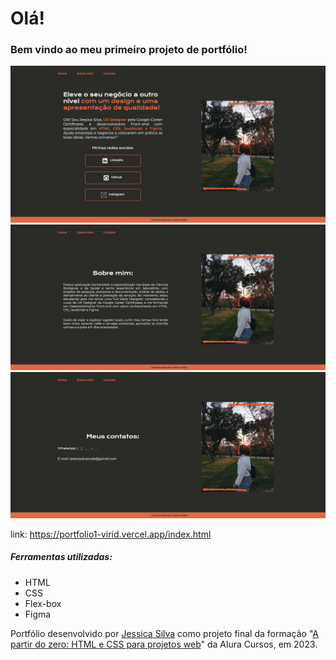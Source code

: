 # Olá! 

### Bem vindo ao meu primeiro projeto de portfólio!

<img src="/readme/home.png">
<img src="/readme/about.png">
<img src="/readme/contato.png">

link: https://portfolio1-virid.vercel.app/index.html

##### Ferramentas utilizadas:
* HTML
* CSS
* Flex-box
* Figma

Portfólio desenvolvido por [Jessica Silva](https://www.linkedin.com/in/ssilvajessica/) como projeto final da formação "[A partir do zero: HTML e CSS para projetos web](https://cursos.alura.com.br/formacao-html-css)" da Alura Cursos, em 2023.
